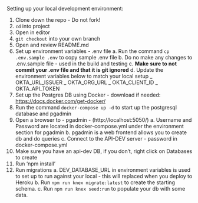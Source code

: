 Setting up your local development environment:

1. Clone down the repo - Do not fork!
2. `cd` into project
3. Open in editor
4. `git checkout` into your own branch
5. Open and review README.md
6. Set up environment variables - .env file
   a. Run the command `cp .env.sample .env` to copy sample .env file
   b. Do no make any changes to .env.sample file - used in the build and testing
   c. **Make sure to not commit your .env file and that it is git ignored**
   d. Update the environment variables below to match your local setup
   _ OKTA_URL_ISSUER
   _ OKTA_ORG_URL
   _ OKTA_CLIENT_ID
   _ OKTA_API_TOKEN
7. Set up the Postgres DB using Docker - download if needed: https://docs.docker.com/get-docker/
8. Run the command `docker-compose up -d` to start up the postgresql database and pgadmin
9. Open a browser to - pgadmin - (http://localhost:5050/)
   a. Username and Password are located in docker-compose.yml under the environment section for pgadmin
   b. pgadmin is a web frontend allows you to create db and do queries
   c. Connect to the API-DEV server - password in docker-compose.yml
10. Make sure you have an api-dev DB, if you don’t, right click on Databases to create
11. Run ‘npm install’
12. Run migrations
    a. DEV_DATABASE_URL in environment variables is used to set up to run against your local - this will replaced when you deploy to Heroku
    b. Run `npm run knex migrate:latest` to create the starting schema.
    c. Run `npm run knex seed:run` to populate your db with some data.
